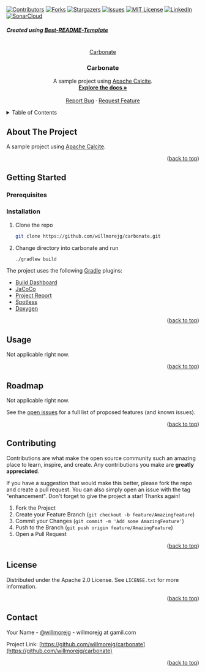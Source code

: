 <!-- Improved compatibility of back to top link: See: https://github.com/othneildrew/Best-README-Template/pull/73 -->

<a name="readme-top"></a>
<!--
*** Thanks for checking out the Best-README-Template. If you have a suggestion
*** that would make this better, please fork the repo and create a pull request
*** or simply open an issue with the tag "enhancement".
*** Don't forget to give the project a star!
*** Thanks again! Now go create something AMAZING! :D
-->



<!-- PROJECT SHIELDS -->
<!--
*** I'm using markdown "reference style" links for readability.
*** Reference links are enclosed in brackets [ ] instead of parentheses ( ).
*** See the bottom of this document for the declaration of the reference variables
*** for contributors-url, forks-url, etc. This is an optional, concise syntax you may use.
*** https://www.markdownguide.org/basic-syntax/#reference-style-links
-->
[![Contributors][contributors-shield]][contributors-url]
[![Forks][forks-shield]][forks-url]
[![Stargazers][stars-shield]][stars-url]
[![Issues][issues-shield]][issues-url]
[![MIT License][license-shield]][license-url]
[![LinkedIn][linkedin-shield]][linkedin-url]
[![SonarCloud][sonarcloud-shield]][sonarcloud-url]

<h5>Created using <a href="https://github.com/othneildrew/Best-README-Template">Best-README-Template</a></h5>

<!-- PROJECT LOGO -->
<br />
<div align="center">
  <a href="https://github.com/willmorejg/carbonate">Carbonate
  </a>

<h3 align="center">Carbonate</h3>

  <p align="center">
    A sample project using <a href="https://calcite.apache.org/">Apache Calcite</a>.
    <br />
    <a href="https://github.com/willmorejg/carbonate"><strong>Explore the docs »</strong></a>
    <br />
    <br />
    <a href="https://github.com/willmorejg/carbonate/issues">Report Bug</a>
    ·
    <a href="https://github.com/willmorejg/carbonate/issues">Request Feature</a>
  </p>
</div>



<!-- TABLE OF CONTENTS -->
<details>
  <summary>Table of Contents</summary>
  <ol>
    <li>
      <a href="#about-the-project">About The Project</a>
    </li>
    <li>
      <a href="#getting-started">Getting Started</a>
      <ul>
        <li><a href="#prerequisites">Prerequisites</a></li>
        <li><a href="#installation">Installation</a></li>
      </ul>
    </li>
    <li><a href="#usage">Usage</a></li>
    <li><a href="#roadmap">Roadmap</a></li>
    <li><a href="#contributing">Contributing</a></li>
    <li><a href="#license">License</a></li>
    <li><a href="#contact">Contact</a></li>
    <li><a href="#acknowledgments">Acknowledgments</a></li>
  </ol>
</details>



<!-- ABOUT THE PROJECT -->
## About The Project

A sample project using <a href="https://calcite.apache.org/">Apache Calcite</a>.

<p align="right">(<a href="#readme-top">back to top</a>)</p>



<!-- GETTING STARTED -->
## Getting Started

### Prerequisites

### Installation

1. Clone the repo
   ```sh
   git clone https://github.com/willmorejg/carbonate.git
   ```
2. Change directory into carbonate and run
   ```sh
   ./gradlew build
   ```
The project uses the following <a href="https://gradle.org/">Gradle</a> plugins:

- <a href="https://docs.gradle.org/current/userguide/build_dashboard_plugin.html">Build Dashboard</a>
- <a href="https://docs.gradle.org/current/userguide/jacoco_plugin.html">JaCoCo</a>
- <a href="https://docs.gradle.org/current/userguide/project_report_plugin.html">Project Report</a>
- <a href="https://github.com/diffplug/spotless">Spotless</a>
- <a href="https://gitlab.com/ysb33rOrg/doxygen-gradle-plugin">Doxygen</a>

<p align="right">(<a href="#readme-top">back to top</a>)</p>



<!-- USAGE EXAMPLES -->
## Usage

Not applicable right now.

<p align="right">(<a href="#readme-top">back to top</a>)</p>



<!-- ROADMAP -->
## Roadmap

Not applicable right now.

See the [open issues](https://github.com/willmorejg/carbonate/issues) for a full list of proposed features (and known issues).

<p align="right">(<a href="#readme-top">back to top</a>)</p>



<!-- CONTRIBUTING -->
## Contributing

Contributions are what make the open source community such an amazing place to learn, inspire, and create. Any contributions you make are **greatly appreciated**.

If you have a suggestion that would make this better, please fork the repo and create a pull request. You can also simply open an issue with the tag "enhancement".
Don't forget to give the project a star! Thanks again!

1. Fork the Project
2. Create your Feature Branch (`git checkout -b feature/AmazingFeature`)
3. Commit your Changes (`git commit -m 'Add some AmazingFeature'`)
4. Push to the Branch (`git push origin feature/AmazingFeature`)
5. Open a Pull Request

<p align="right">(<a href="#readme-top">back to top</a>)</p>



<!-- LICENSE -->
## License

Distributed under the Apache 2.0 License. See `LICENSE.txt` for more information.

<p align="right">(<a href="#readme-top">back to top</a>)</p>



<!-- CONTACT -->
## Contact

Your Name - [@willmorejg](https://twitter.com/willmorejg) - willmorejg at gamil.com

Project Link: [https://github.com/willmorejg/carbonate](https://github.com/willmorejg/carbonate)

<p align="right">(<a href="#readme-top">back to top</a>)</p>



<!-- ACKNOWLEDGMENTS -->
<!--
## Acknowledgments

* []()
* []()
* []()

<p align="right">(<a href="#readme-top">back to top</a>)</p>
-->


<!-- MARKDOWN LINKS & IMAGES -->
<!-- https://www.markdownguide.org/basic-syntax/#reference-style-links -->
[contributors-shield]: https://img.shields.io/github/contributors/willmorejg/carbonate.svg?style=for-the-badge
[contributors-url]: https://github.com/willmorejg/carbonate/graphs/contributors
[forks-shield]: https://img.shields.io/github/forks/willmorejg/carbonate?style=for-the-badge
[forks-url]: https://github.com/willmorejg/carbonate/network/members
[stars-shield]: https://img.shields.io/github/stars/willmorejg/carbonate.svg?style=for-the-badge
[stars-url]: https://github.com/willmorejg/carbonate/stargazers
[issues-shield]: https://img.shields.io/github/issues/willmorejg/carbonate.svg?style=for-the-badge
[issues-url]: https://github.com/willmorejg/carbonate/issues
[license-shield]: https://img.shields.io/github/license/github_username/repo_name.svg?style=for-the-badge
[license-url]: https://github.com/willmorejg/carbonate/blob/master/LICENSE.txt
[linkedin-shield]: https://img.shields.io/badge/-LinkedIn-black.svg?style=for-the-badge&logo=linkedin&colorB=555
[linkedin-url]: https://linkedin.com/in/willmorejg
[sonarcloud-shield]: https://sonarcloud.io/images/project_badges/sonarcloud-white.svg
[sonarcloud-url]: https://sonarcloud.io/summary/overall?id=willmorejg_carbonate
